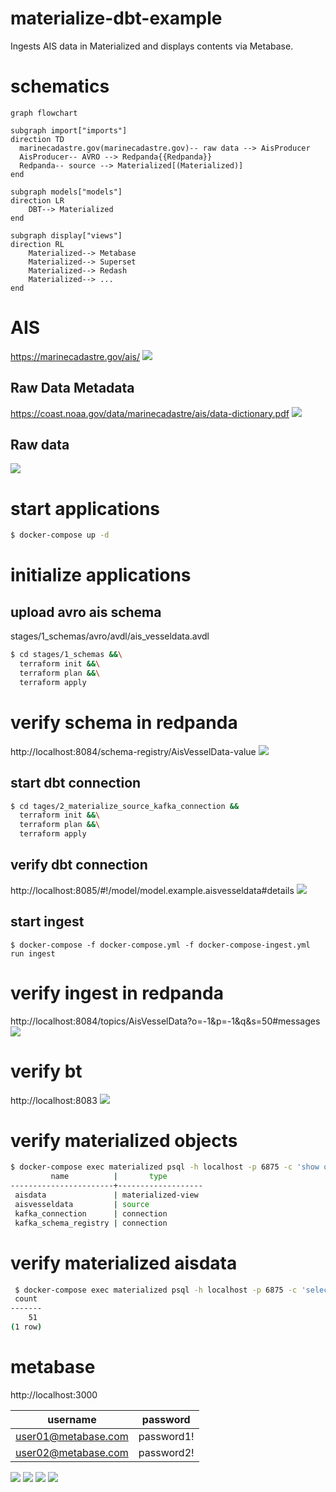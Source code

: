 # materialize-dbt-example
Ingests AIS data in Materialized and displays contents via Metabase.

# schematics
```mermaid
graph flowchart
 
subgraph import["imports"]
direction TD
  marinecadastre.gov(marinecadastre.gov)-- raw data --> AisProducer
  AisProducer-- AVRO --> Redpanda{{Redpanda}}
  Redpanda-- source --> Materialized[(Materialized)]
end

subgraph models["models"]
direction LR
    DBT--> Materialized
end

subgraph display["views"]
direction RL
    Materialized--> Metabase
    Materialized--> Superset
    Materialized--> Redash
    Materialized--> ...
end
```

# AIS
https://marinecadastre.gov/ais/
![](documentation/images/AIS/AIS_1.png)

## Raw Data Metadata
https://coast.noaa.gov/data/marinecadastre/ais/data-dictionary.pdf
![](documentation/images/AIS/AIS_2.png)

## Raw data
![](documentation/images/AIS/AIS_3.png)

# start applications
```bash
$ docker-compose up -d 
```
# initialize applications 

## upload avro ais schema
stages/1_schemas/avro/avdl/ais_vesseldata.avdl
```bash
$ cd stages/1_schemas &&\
  terraform init &&\
  terraform plan &&\
  terraform apply
```
# verify schema in redpanda
http://localhost:8084/schema-registry/AisVesselData-value
![](documentation/images/redpanda/redpanda_schema.png)

## start dbt connection
```bash
$ cd tages/2_materialize_source_kafka_connection &&
  terraform init &&\
  terraform plan &&\
  terraform apply
```
## verify dbt connection
http://localhost:8085/#!/model/model.example.aisvesseldata#details
![](documentation/images/dbt/dbt_ais_vesseldata.png)

## start ingest
```
$ docker-compose -f docker-compose.yml -f docker-compose-ingest.yml run ingest
```

# verify ingest in redpanda
http://localhost:8084/topics/AisVesselData?o=-1&p=-1&q&s=50#messages
![](documentation/images/redpanda/redpanda_data.png)

# verify bt
http://localhost:8083
![](documentation/images/dbt/dbt_1.png)

# verify materialized objects
```bash
$ docker-compose exec materialized psql -h localhost -p 6875 -c 'show objects;'
         name          |       type        
-----------------------+-------------------
 aisdata               | materialized-view
 aisvesseldata         | source
 kafka_connection      | connection
 kafka_schema_registry | connection
```
# verify materialized aisdata

```bash
 $ docker-compose exec materialized psql -h localhost -p 6875 -c 'select count(*) from aisdata;'
 count 
-------
    51
(1 row)
```

# metabase
http://localhost:3000

| username | password   |
| -------- |------------|
| user01@metabase.com | password1! | 
 | user02@metabase.com | password2! | 

![](documentation/images/metabase/metabase_1.png)
![](documentation/images/metabase/metabase_2.png)
![](documentation/images/metabase/metabase_3.png)
![](documentation/images/metabase/metabase_4.png)

